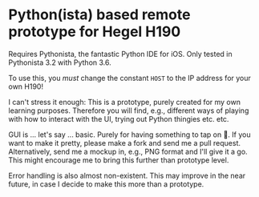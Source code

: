 # Python(ista) based remote prototype for Hegel H190

Requires Pythonista, the fantastic Python IDE for iOS. Only tested in Pythonista 3.2 with Python 3.6.

To use this, you _must_ change the constant `HOST` to the IP address for your own H190!

I can't stress it enough: This is a prototype, purely created for my own learning purposes. Therefore you will find, e.g., different ways of playing with how to interact with the UI, trying out Python thingies etc. etc.

GUI is ... let's say ... basic. Purely for having something to tap on 🙂. If you want to make it pretty, please make a fork and send me a pull request. Alternatively, send me a mockup in, e.g., PNG format and I'll give it a go. This might encourage me to bring this further than prototype level.

Error handling is also almost non-existent. This may improve in the near future, in case I decide to make this more than a prototype.
